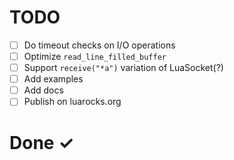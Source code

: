 TODO
===========
- [ ] Do timeout checks on I/O operations
- [ ] Optimize `read_line_filled_buffer`
- [ ] Support `receive("*a")` variation of LuaSocket(?)
- [ ] Add examples
- [ ] Add docs
- [ ] Publish on luarocks.org

Done ✓
===========
